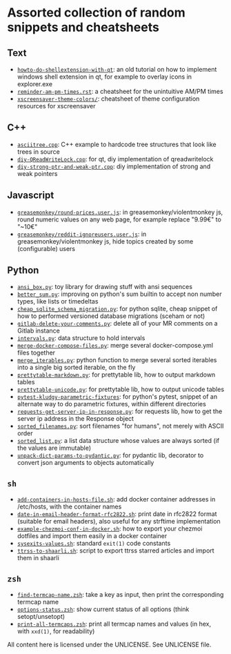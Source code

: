 # Assorted collection of random snippets and cheatsheets

## Text
- [`howto-do-shellextension-with-qt`](text/howto-do-shellextension-with-qt): an old tutorial on how to implement windows shell extension in qt, for example to overlay icons in explorer.exe
- [`reminder-am-pm-times.rst`](text/reminder-am-pm-times.rst): a cheatsheet for the unintuitive AM/PM times
- [`xscreensaver-theme-colors/`](text/xscreensaver-theme-colors/): cheatsheet of theme configuration resources for xscreensaver

## C++
- [`asciitree.cpp`](cpp/asciitree.cpp): C++ example to hardcode tree structures that look like trees in source
- [`diy-QReadWriteLock.cpp`](cpp/diy-QReadWriteLock.cpp): for qt, diy implementation of qreadwritelock
- [`diy-strong-ptr-and-weak-ptr.cpp`](cpp/diy-strong-ptr-and-weak-ptr.cpp): diy implementation of strong and weak pointers

## Javascript
- [`greasemonkey/round-prices.user.js`](javascript/greasemonkey/round-prices.user.js): in greasemonkey/violentmonkey js, round numeric values on any web page, for example replace "9.99€" to "~10€"
- [`greasemonkey/reddit-ignoreusers.user.js`](javascript/greasemonkey/reddit-ignoreusers.user.js): in greasemonkey/violentmonkey js, hide topics created by some (configurable) users

## Python
- [`ansi_box.py`](python/ansi_box.py): toy library for drawing stuff with ansi sequences
- [`better_sum.py`](python/better_sum.py): improving on python's sum builtin to accept non number types, like lists or timedeltas
- [`cheap_sqlite_schema_migration.py`](python/cheap_sqlite_schema_migration.py): for python sqlite, cheap snippet of how to performed versioned database migrations (sceham or not)
- [`gitlab-delete-your-comments.py`](python/gitlab-delete-your-comments.py): delete all of your MR comments on a Gitlab instance
- [`intervals.py`](python/intervals.py): data structure to hold intervals
- [`merge-docker-compose-files.py`](python/merge-docker-compose-files.py): merge several docker-compose.yml files together
- [`merge_iterables.py`](python/merge_iterables.py): python function to merge several sorted iterables into a single big sorted iterable, on the fly
- [`prettytable-markdown.py`](python/prettytable-markdown.py): for prettytable lib, how to output markdown tables
- [`prettytable-unicode.py`](python/prettytable-unicode.py): for prettytable lib, how to output unicode tables
- [`pytest-kludgy-parametric-fixtures`](python/pytest-kludgy-parametric-fixtures): for python's pytest, snippet of an alternate way to do parametric fixtures, within different directories
- [`requests-get-server-ip-in-response.py`](python/requests-get-server-ip-in-response.py): for requests lib, how to get the server ip address in the Response object
- [`sorted_filenames.py`](python/sorted_filenames.py): sort filenames "for humans", not merely with ASCII order
- [`sorted_list.py`](python/sorted_list.py): a list data structure whose values are always sorted (if the values are immutable)
- [`unpack-dict-params-to-pydantic.py`](python/unpack-dict-params-to-pydantic.py): for pydantic lib, decorator to convert json arguments to objects automatically

## `sh`
- [`add-containers-in-hosts-file.sh`](sh/add-containers-in-hosts-file.sh): add docker container addresses in /etc/hosts, with the container names
- [`date-in-email-header-format-rfc2822.sh`](sh/date-in-email-header-format-rfc2822.sh): print date in rfc2822 format (suitable for email headers), also useful for any strftime implementation
- [`example-chezmoi-conf-in-docker.sh`](sh/example-chezmoi-conf-in-docker.sh): how to export your chezmoi dotfiles and import them easily in a docker container
- [`sysexits-values.sh`](sh/sysexits-values.sh): standard `exit(1)` code constants
- [`ttrss-to-shaarli.sh`](sh/ttrss-to-shaarli.sh): script to export ttrss starred articles and import them in shaarli

## `zsh`
- [`find-termcap-name.zsh`](zsh/find-termcap-name.zsh): take a key as input, then print the corresponding termcap name
- [`options-status.zsh`](zsh/options-status.zsh): show current status of all options (think setopt/unsetopt)
- [`print-all-termcaps.zsh`](zsh/print-all-termcaps.zsh): print all termcap names and values (in hex, with `xxd(1)`, for readability)


All content here is licensed under the UNLICENSE. See UNLICENSE file.
